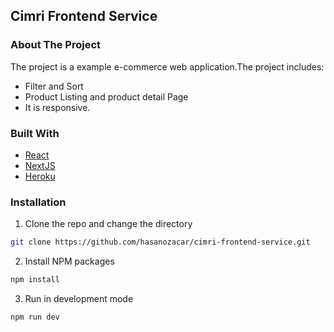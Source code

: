 ## Cimri Frontend Service

### About The Project

The project is a example e-commerce web application.The project includes:

- Filter and Sort 
- Product Listing and product detail Page
- It is responsive.

### Built With

- [React](https://reactjs.org)
- [NextJS](https://nextjs.org/)
- [Heroku](https://dashboard.heroku.com/)

### Installation

1. Clone the repo and change the directory

```sh
git clone https://github.com/hasanozacar/cimri-frontend-service.git
```
2. Install NPM packages

```sh
npm install
```
3. Run in development mode

```sh
npm run dev
```

